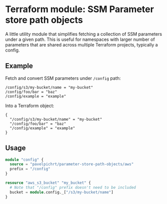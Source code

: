 # Terraform module: SSM Parameter store path objects

A little utility module that simplifies fetching a collection of SSM parameters under a given path. This is useful for namespaces with larger number of parameters that are shared across multiple Terraform projects, typically a config.

## Example

Fetch and convert SSM parameters under `/config` path:

```
/config/s3/my-bucket/name = "my-bucket"
/config/foo/bar = "baz"
/config/example = "example"
```

Into a Terraform object:

```
{
  "/config/s3/my-bucket/name" = "my-bucket"
  "/config/foo/bar" = "baz"
  "/config/example" = "example"
}
```

## Usage

```terraform
module "config" {
  source = "pavelpichrt/parameter-store-path-objects/aws"
  prefix = "/config"
}

resource "aws_s3_bucket" "my_bucket" {
  # Note that "/config" prefix doesn't need to be included
  bucket = module.config._["/s3/my-bucket/name"]
}
```
